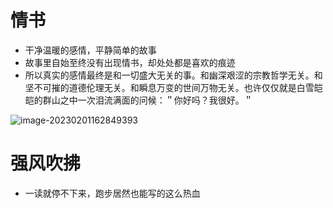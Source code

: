 #  情书

+ 干净温暖的感情，平静简单的故事
+ 故事里自始至终没有出现情书，却处处都是喜欢的痕迹
+ 所以真实的感情最终是和一切盛大无关的事。和幽深艰涩的宗教哲学无关。和坚不可摧的道德伦理无关。和瞬息万变的世间万物无关。也许仅仅就是白雪皑皑的群山之中一次泪流满面的问候：＂你好吗？我很好。＂

![image-20230201162849393](https://raw.githubusercontent.com/feixue-altaaa/picture/master/pic/202302011629588.png)

# 强风吹拂

+ 一读就停不下来，跑步居然也能写的这么热血